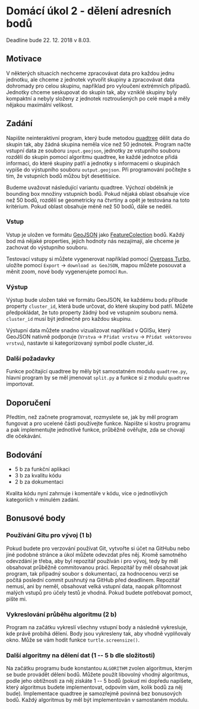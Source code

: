 # Domácí úkol 2 - dělení adresních bodů

Deadline bude 22. 12. 2018 v 8.03.

## Motivace

V některých situacích nechceme zpracovávat data pro každou jednu jednotku, ale
chceme z jednotek vytvořit skupiny a zpracovávat data dohromady pro celou
skupinu, například pro vyloučení extrémních případů. Jednotky chceme seskupovat
do skupin tak, aby vzniklé skupiny byly kompaktní a nebyly složeny z jednotek
roztroušených po celé mapě a měly nějakou maximální velikost.

## Zadání

Napište neinteraktivní program, který bude metodou [quadtree][1] dělit data do skupin
tak, aby žádná skupina neměla více než 50 jednotek. Program načte vstupní data
ze souboru `input.geojson`, jednotky ze vstupního souboru rozdělí do
skupin pomocí algoritmu quadtree, ke každé jednotce přidá informaci, do které
skupiny patří a jednotky s informacemi o skupinách vypíše do výstupního souboru
`output.geojson`.
Při programování počítejte s tím, že vstupních bodů můžou být desetitisíce.

Budeme uvažovat následující variantu quadtree. Výchozí obdélník je bounding box
množiny vstupních bodů. Pokud nějaká oblast obsahuje více než 50 bodů, rozdělí
se geometricky na čtvrtiny a opět je testována na toto kritérium. Pokud oblast obsahuje méně
než 50 bodů, dále se nedělí.  

### Vstup

Vstup je uložen ve formátu [GeoJSON][2] jako [FeatureColection][3] bodů. Každý bod má
nějaké properties, jejich hodnoty nás nezajímají, ale chceme je zachovat do
výstupního souboru.

Testovací vstupy si můžete vygenerovat například pomocí [Overpass Turbo][4],
uložíte pomocí `Export` -> `download as GeoJSON`, mapou můžete posouvat a měnit
zoom, nové body vygenerujete pomocí `Run`.

### Výstup

Výstup bude uložen také ve formátu GeoJSON, ke každému bodu přibude property
`cluster_id`, která bude určovat, do které skupiny bod patří. Můžete
předpokládat, že tuto property žádný bod ve vstupním souboru nemá. `cluster_id`
musí být jedinečné pro každou skupinu.

Výstupní data můžete snadno vizualizovat například v QGISu, který GeoJSON
nativně podporuje (`Vrstva` -> `Přidat vrstvu` -> `Přidat vektorovou vrstvu`), nastavte si
kategorizovaný symbol podle cluster_id.

### Další požadavky

Funkce počítající quadtree by měly být samostatném modulu `quadtree.py`, hlavní
program by se měl jmenovat `split.py` a funkce si z modulu `quadtree` importovat. 

## Doporučení
Předtím, než začnete programovat, rozmyslete se, jak by měl program fungovat a
pro ucelené části používejte funkce. Napište si kostru programu a pak
implementujte jednotlivé funkce, průběžně ověřujte, zda se chovají dle
očekávání.

## Bodování
  * 5 b za funkční aplikaci
  * 3 b za kvalitu kódu
  * 2 b za dokumentaci

Kvalita kódu nyní zahrnuje i komentáře v kódu, více o jednotlivých kategoriích v
minulém zadání.

## Bonusové body

### Používání Gitu pro vývoj (1 b)
Pokud budete pro verzování používat Git, vytvořte si účet na GitHubu nebo jiné
podobné stránce a úkol můžete odevzdat přes něj. Kromě samotného odevzdání je
třeba, aby byl repozitář používán i pro vývoj, tedy by měl obsahovat průběžně
commitovanou práci. Repozitář by měl obsahovat jak program, tak případný soubor
s dokumentací, za hodnocenou verzi se počítá poslední commit pushnutý na GitHub
před deadlinem. Repozitář nemusí, ani by neměl, obsahovat velká vstupní data,
naopak přítomnost malých vstupů pro účely testů je vhodná. Pokud budete potřebovat pomoct,
pište mi.

### Vykreslování průběhu algoritmu (2 b)
Program na začátku vykreslí všechny vstupní body a následně vykresluje, kde
právě probíhá dělení. Body jsou vykresleny tak, aby vhodně vyplňovaly okno. Může
se vám hodit funkce `turtle.screensize()`.

### Další algoritmy na dělení dat (1 -- 5 b dle složitosti)
Na začátku programu bude konstantou `ALGORITHM` zvolen algoritmus, kterým se
bude provádět dělení bodů. Můžete použít libovolný vhodný algoritmus, podle jeho
obtížnosti za něj získáte 1 -- 5 bodů (pokud mi dopředu napíšete, který
algoritmus budete implementovat, odpovím vám, kolik bodů za něj bude).
Implementace quadtree je samozřejmě povinná bez bonusových bodů. Každý
algoritmus by měl být implementován v samostaném modulu.


[1]: https://en.wikipedia.org/wiki/Quadtree
[2]: https://tools.ietf.org/html/rfc7946
[3]: https://tools.ietf.org/html/rfc7946#section-3.3
[4]: https://overpass-turbo.eu/s/E9v
